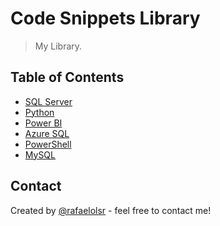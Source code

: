 # Code Snippets Library
> My Library.

## Table of Contents
* [SQL Server](#sql-server)
* [Python](#python)
* [Power BI](#power-bi)
* [Azure SQL](#azure-sql)
* [PowerShell](#powershell)
* [MySQL](#mysql)
<!-- * [License](#license) -->

## Contact
Created by [@rafaelolsr](rafael@datageek.com.br) - feel free to contact me!


<!-- Optional -->
<!-- ## License -->
<!-- This project is open source and available under the [... License](). -->
